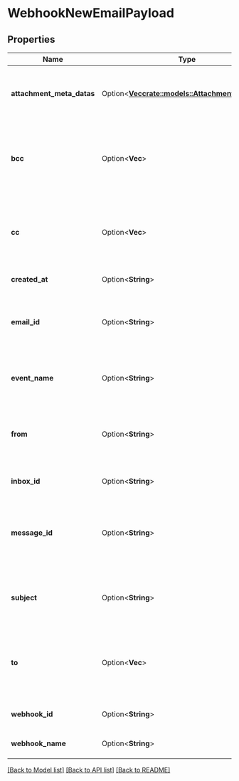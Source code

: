 # WebhookNewEmailPayload

## Properties

| Name                      | Type                                                                     | Description                                                                                                | Notes      |
| ------------------------- | ------------------------------------------------------------------------ | ---------------------------------------------------------------------------------------------------------- | ---------- |
| **attachment_meta_datas** | Option<[**Vec<crate::models::AttachmentMetaData>**](AttachmentMetaData)> | List of attachment meta data objects if attachments present                                                | [optional] |
| **bcc**                   | Option<**Vec<String>**>                                                  | List of `BCC` recipients email addresses that the email was addressed to. See recipients object for names. | [optional] |
| **cc**                    | Option<**Vec<String>**>                                                  | List of `CC` recipients email addresses that the email was addressed to. See recipients object for names.  | [optional] |
| **created_at**            | Option<**String**>                                                       | Date time of event creation                                                                                | [optional] |
| **email_id**              | Option<**String**>                                                       | ID of the email that was received. Use this ID for fetching the email with the `EmailController`.          | [optional] |
| **event_name**            | Option<**String**>                                                       | Name of the event type webhook is being triggered for.                                                     | [optional] |
| **from**                  | Option<**String**>                                                       | Who the email was sent from. An email address - see fromName for the sender name.                          | [optional] |
| **inbox_id**              | Option<**String**>                                                       | Id of the inbox that received an email                                                                     | [optional] |
| **message_id**            | Option<**String**>                                                       | Idempotent message ID. Store this ID locally or in a database to prevent message duplication.              | [optional] |
| **subject**               | Option<**String**>                                                       | The subject line of the email message as specified by SMTP subject header                                  | [optional] |
| **to**                    | Option<**Vec<String>**>                                                  | List of `To` recipient email addresses that the email was addressed to. See recipients object for names.   | [optional] |
| **webhook_id**            | Option<**String**>                                                       | ID of webhook entity being triggered                                                                       | [optional] |
| **webhook_name**          | Option<**String**>                                                       | Name of the webhook being triggered                                                                        | [optional] |

[[Back to Model list]](../README#documentation-for-models) [[Back to API list]](../README#documentation-for-api-endpoints) [[Back to README]](../README)
